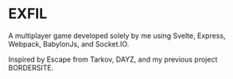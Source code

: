 # EXFIL

A multiplayer game developed solely by me using Svelte, Express, Webpack, BabylonJs, and Socket.IO.

Inspired by Escape from Tarkov, DAYZ, and my previous project BORDERSITE.